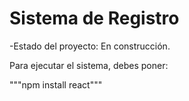 <h1> Sistema de Registro</h1>

-Estado del proyecto: En construcción.

Para ejecutar el sistema, debes poner:

"""npm install react"""
